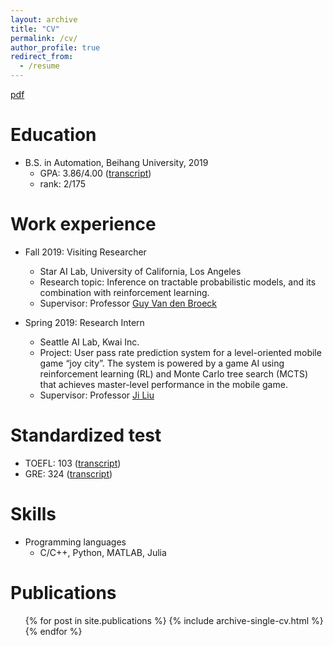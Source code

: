 ```yaml
---
layout: archive
title: "CV"
permalink: /cv/
author_profile: true
redirect_from:
  - /resume
---
```


[pdf](https://liuanji.github.io/files/cv.pdf)

Education
======
* B.S. in Automation, Beihang University, 2019
  * GPA: 3.86/4.00 ([transcript](https://liuanji.github.io/files/transcript.pdf))
  * rank: 2/175

Work experience
======
* Fall 2019: Visiting Researcher
  * Star AI Lab, University of California, Los Angeles
  * Research topic: Inference on tractable probabilistic models, and its combination with reinforcement learning.
  * Supervisor: Professor [Guy Van den Broeck](http://web.cs.ucla.edu/~guyvdb/)

* Spring 2019: Research Intern
  * Seattle AI Lab, Kwai Inc.
  * Project: User pass rate prediction system for a level-oriented mobile game “joy city”. The system is powered by a game AI using reinforcement learning (RL) and Monte Carlo tree search (MCTS) that achieves master-level performance in the mobile game.
  * Supervisor: Professor [Ji Liu](https://scholar.google.com/citations?user=RRzVwKkAAAAJ&hl=zh-CN)

Standardized test
======
* TOEFL: 103 ([transcript](https://liuanji.github.io/files/toefl.pdf))
* GRE: 324 ([transcript](https://liuanji.github.io/files/gre.pdf))
  
Skills
======
* Programming languages
  * C/C++, Python, MATLAB, Julia

Publications
======
  <ul>{% for post in site.publications %}
    {% include archive-single-cv.html %}
  {% endfor %}</ul>
